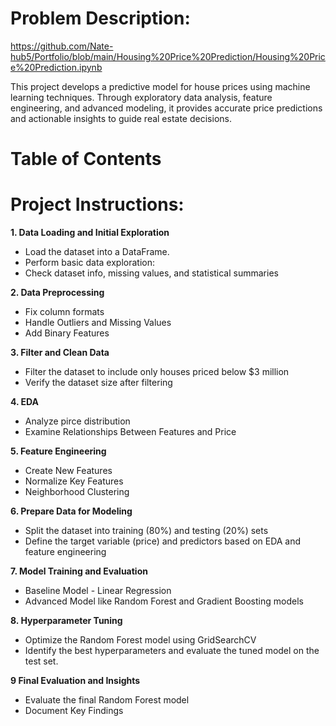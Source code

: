 # Problem Description:
https://github.com/Nate-hub5/Portfolio/blob/main/Housing%20Price%20Prediction/Housing%20Price%20Prediction.ipynb

This project develops a predictive model for house prices using machine learning techniques. Through exploratory data analysis, feature engineering, and advanced modeling, it provides accurate price predictions and actionable insights to guide real estate decisions.

# Table of Contents

# Project Instructions:
**1. Data Loading and Initial Exploration**
* Load the dataset into a DataFrame.
* Perform basic data exploration:
* Check dataset info, missing values, and statistical summaries

**2. Data Preprocessing**
* Fix column formats
* Handle Outliers and Missing Values
* Add Binary Features

**3. Filter and Clean Data**
* Filter the dataset to include only houses priced below $3 million
* Verify the dataset size after filtering

**4. EDA**
* Analyze pirce distribution
* Examine Relationships Between Features and Price

**5. Feature Engineering**
* Create New Features
* Normalize Key Features
* Neighborhood Clustering

**6. Prepare Data for Modeling**
* Split the dataset into training (80%) and testing (20%) sets
* Define the target variable (price) and predictors based on EDA and feature engineering

**7. Model Training and Evaluation**
* Baseline Model - Linear Regression
* Advanced Model like  Random Forest and Gradient Boosting models

**8. Hyperparameter Tuning**
* Optimize the Random Forest model using GridSearchCV
* Identify the best hyperparameters and evaluate the tuned model on the test set.

**9 Final Evaluation and Insights**
* Evaluate the final Random Forest model
* Document Key Findings
